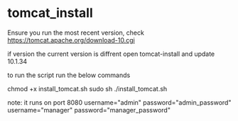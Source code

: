 # tomcat_install
Ensure you run the most recent version, check https://tomcat.apache.org/download-10.cgi

if version the current version is diffrent open tomcat-install and update 10.1.34

to run the script run the below commands

chmod +x install_tomcat.sh
sudo sh ./install_tomcat.sh

note: 
it runs on port 8080
username="admin" password="admin_password"
username="manager" password="manager_password"
